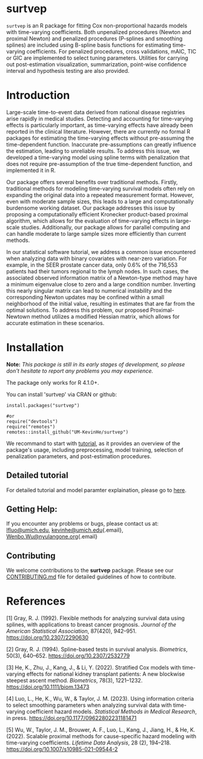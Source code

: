 # surtvep

`surtvep` is an R package for fitting Cox non-proportional hazards models with time-varying coefficients.
Both unpenalized procedures (Newton and proximal Newton) and penalized procedures (P-splines and smoothing splines) are included using B-spline basis functions for estimating time-varying coefficients.
For penalized procedures, cross validations, mAIC, TIC or GIC are implemented to select tuning parameters.
Utilities for carrying out post-estimation visualization, summarization, point-wise confidence interval and hypothesis testing are also provided.

# Introduction

Large-scale time-to-event data derived from national disease registries arise rapidly in medical studies. Detecting and accounting for time-varying effects is particularly important, as time-varying effects have already been reported in the clinical literature. However, there are currently no formal R packages for estimating the time-varying effects without pre-assuming the time-dependent function. Inaccurate pre-assumptions can greatly influence the estimation, leading to unreliable results. To address this issue, we developed a time-varying model using spline terms with penalization that does not require pre-assumption of the true time-dependent function, and implemented it in R.

Our package offers several benefits over traditional methods. Firstly, traditional methods for modeling time-varying survival models often rely on expanding the original data into a repeated measurement format. However, even with moderate sample sizes, this leads to a large and computationally burdensome working dataset. Our package addresses this issue by proposing a computationally efficient Kronecker product-based proximal algorithm, which allows for the evaluation of time-varying effects in large-scale studies. Additionally, our package allows for parallel computing and can handle moderate to large sample sizes more efficiently than current methods.


In our statistical software tutorial, we address a common issue encountered when analyzing data with binary covariates with near-zero variation. For example, in the SEER prostate cancer data, only 0.6% of the 716,553 patients had their tumors regional to the lymph nodes. In such cases, the associated observed information matrix of a Newton-type method may have a minimum eigenvalue close to zero and a large condition number. Inverting this nearly singular matrix can lead to numerical instability and the corresponding Newton updates may be confined within a small neighborhood of the initial value, resulting in estimates that are far from the optimal solutions. To address this problem, our proposed Proximal-Newtown method utilizes a modified Hessian matrix, which allows for accurate estimation in these scenarios.




# Installation

**Note:** *This package is still in its early stages of development, so please don't hesitate to report any problems you may experience.* 

The package only works for R 4.1.0+.

You can install 'surtvep' via CRAN or github:

    install.packages("surtvep")

    #or
    require("devtools")
    require("remotes")
    remotes::install_github("UM-KevinHe/surtvep")

We recommand to start with <a href="https://um-kevinhe.github.io/surtvep/articles/surtvep.html#quick-start" target="_blank">tutorial</a>, as it provides an overview of the package's usage, including preprocessing, model training, selection of penalization parameters, and post-estimation procedures.


## Detailed tutorial

For detailed tutorial and model paramter explaination, please go to <a href="https://um-kevinhe.github.io/surtvep/index.html" target="_blank">here</a>.

## Getting Help:

If you encounter any problems or bugs, please contact us at: [lfluo@umich.edu](mailto:lfluo@umich.edu), [kevinhe\@umich.edu](mailto:kevinhe@umich.edu){.email}, [Wenbo.Wu\@nyulangone.org](mailto:Wenbo.Wu@nyulangone.org){.email}

## Contributing

We welcome contributions to the **surtvep** package. Please see our [CONTRIBUTING.md](https://github.com/UM-KevinHe/surtvep/blob/main/.github/CONTRIBUTING.md) file for detailed guidelines of how to contribute.

# References

  \[1\] Gray, R. J. (1992). Flexible methods for analyzing survival data using splines, with applications to breast
cancer prognosis. *Journal of the American Statistical Association*, 87(420), 942–951. https://doi.org/10.2307/2290630

  \[2\] Gray, R. J. (1994). Spline-based tests in survival analysis. *Biometrics*, 50(3), 640–652. https://doi.org/10.2307/2532779

  \[3\] He, K., Zhu, J., Kang, J., & Li, Y. (2022). Stratified Cox models with time-varying effects for national
kidney transplant patients: A new blockwise steepest ascent method. *Biometrics*, 78(3), 1221–1232.
https://doi.org/10.1111/biom.13473

  \[4\] Luo, L., He, K., Wu, W., & Taylor, J. M. (2023). Using information criteria to select smoothing parameters when analyzing survival data with time-varying coefficient hazard models. *Statistical Methods in Medical Research*, in press.
https://doi.org/10.1177/09622802231181471

  \[5\] Wu, W., Taylor, J. M., Brouwer, A. F., Luo, L., Kang, J., Jiang, H., & He, K. (2022). Scalable proximal methods for cause-specific hazard modeling with time-varying coefficients. *Lifetime Data Analysis*, 28 (2), 194–218. https://doi.org/10.1007/s10985-021-09544-2
  
  
